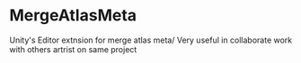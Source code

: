 # MergeAtlasMeta
Unity's Editor extnsion for merge atlas meta/ Very useful in collaborate work with others artrist on same project
